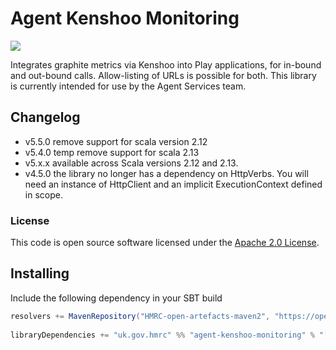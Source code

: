 # Agent Kenshoo Monitoring

![](https://img.shields.io/github/v/release/hmrc/agent-kenshoo-monitoring)

Integrates graphite metrics via Kenshoo into Play applications, for in-bound and out-bound calls. 
Allow-listing of URLs is possible for both. This library is currently intended for use by the Agent Services team. 

## Changelog

- v5.5.0 remove support for scala version 2.12
- v5.4.0 temp remove support for scala 2.13
- v5.x.x available across Scala versions 2.12 and 2.13.
- v4.5.0 the library no longer has a dependency on HttpVerbs. You will need an instance of HttpClient and an implicit ExecutionContext defined in scope.


### License

This code is open source software licensed under the [Apache 2.0 License]("http://www.apache.org/licenses/LICENSE-2.0.html").

## Installing
 
Include the following dependency in your SBT build
 
``` scala
resolvers += MavenRepository("HMRC-open-artefacts-maven2", "https://open.artefacts.tax.service.gov.uk/maven2")
 
libraryDependencies += "uk.gov.hmrc" %% "agent-kenshoo-monitoring" % "[INSERT-VERSION]"
```
